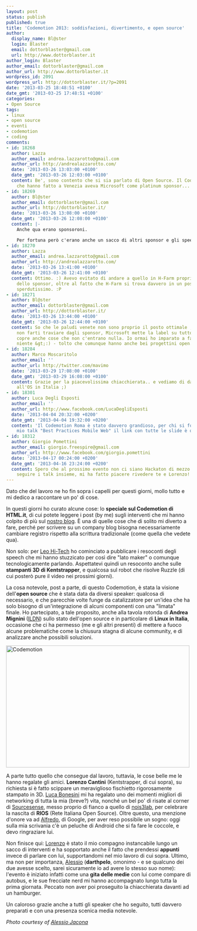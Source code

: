 ```yaml
---
layout: post
status: publish
published: true
title: 'Codemotion 2013: soddisfazioni, divertimento, e open source'
author:
  display_name: Bl@ster
  login: Blaster
  email: dottorblaster@gmail.com
  url: http://www.dottorblaster.it
author_login: Blaster
author_email: dottorblaster@gmail.com
author_url: http://www.dottorblaster.it
wordpress_id: 2091
wordpress_url: http://dottorblaster.it/?p=2091
date: '2013-03-25 18:48:51 +0100'
date_gmt: '2013-03-25 17:48:51 +0100'
categories:
- Open Source
tags:
- linux
- open source
- eventi
- codemotion
- coding
comments:
- id: 18268
  author: Lazza
  author_email: andrea.lazzarotto@gmail.com
  author_url: http://andrealazzarotto.com/
  date: '2013-03-26 13:03:00 +0100'
  date_gmt: '2013-03-26 12:03:00 +0100'
  content: Be', sono contento che si sia parlato di Open Source. Il Codemotion 2012
    che hanno fatto a Venezia aveva Microsoft come platinum sponsor...
- id: 18269
  author: Bl@ster
  author_email: dottorblaster@gmail.com
  author_url: http://dottorblaster.it/
  date: '2013-03-26 13:08:00 +0100'
  date_gmt: '2013-03-26 12:08:00 +0100'
  content: |-
    Anche qua erano sponsoroni.

    Per fortuna però c'erano anche un sacco di altri sponsor e gli speech non erano tutti spottoni ;)
- id: 18270
  author: Lazza
  author_email: andrea.lazzarotto@gmail.com
  author_url: http://andrealazzarotto.com/
  date: '2013-03-26 13:41:00 +0100'
  date_gmt: '2013-03-26 12:41:00 +0100'
  content: Ottimo. :) Avevo evitato di andare a quello in H-Farm proprio per il fatto
    dello sponsor, oltre al fatto che H-Farm si trova davvero in un posto di campagna
    sperdutissimo. :P
- id: 18271
  author: Bl@ster
  author_email: dottorblaster@gmail.com
  author_url: http://dottorblaster.it/
  date: '2013-03-26 13:44:00 +0100'
  date_gmt: '2013-03-26 12:44:00 +0100'
  content: So che le paludi venete non sono proprio il posto ottimale ;) Comunque
    non farti traviare dagli sponsor, Microsoft mette la label su tutto quindi a volte
    copre anche cose che non c'entrano nulla. Io ormai ho imparato a far finta di
    niente &gt;:) - tolto che comunque hanno anche bei progettini open.
- id: 18284
  author: Marco Moscaritolo
  author_email: ''
  author_url: http://twitter.com/mavimo
  date: '2013-03-29 17:08:00 +0100'
  date_gmt: '2013-03-29 16:08:00 +0100'
  content: Grazie per la piacevolissima chiacchierata.. e vediamo di dargli 'na botta
    all'OS in Italia ;)
- id: 18301
  author: Luca Degli Esposti
  author_email: ''
  author_url: http://www.facebook.com/LucaDegliEsposti
  date: '2013-04-04 20:32:00 +0200'
  date_gmt: '2013-04-04 19:32:00 +0200'
  content: 'Il Codemotion Roma è stato davvero grandioso, per chi si fosse perso il
    mio talk "Best Practices Mobile Web" il link con tutte le slide è questo: http://www.slideshare.net/LucaDegliEsposti/il-tap-e-il-nuovo-click'
- id: 18312
  author: Giorgio Pomettini
  author_email: giorgio.freespire@gmail.com
  author_url: http://www.facebook.com/giorgio.pomettini
  date: '2013-04-17 00:24:00 +0200'
  date_gmt: '2013-04-16 23:24:00 +0200'
  content: Spero che al prossimo evento non ci siano Hackaton di mezzo così possiamo
    seguire i talk insieme, mi ha fatto piacere rivedere te e Lorenzo! ;)
---
```

<p>Dato che del lavoro ne ho fin sopra i capelli per questi giorni, mollo tutto e mi dedico a raccontare un po' di cose.</p>
<p>In questi giorni ho curato alcune cose: lo <strong>speciale sul Codemotion di HTML.it</strong>, di cui potete leggere i post (by me) sugli interventi che mi hanno colpito di più sul <a href="http://blog.html.it/tag/codemotion-2013">nostro blog</a>. È una di quelle cose che di solito mi diverto a fare, perché per scrivere su un company blog bisogna necessariamente cambiare registro rispetto alla scrittura tradizionale (come quella che vedete qua).</p>
<p>Non solo: per <a href="http://hi-tech.leonardo.it/google-tv-ecco-perche-e-importante-direttamente-dal-codemotion-2013/">Leo Hi-Tech</a> ho cominciato a pubblicare i resoconti degli speech che mi hanno stuzzicato per così dire "lato maker" o comunque tecnologicamente parlando. Aspettatevi quindi un resoconto anche sulle <strong>stampanti 3D di Kentstrapper</strong>, e qualcosa sul robot che risolve Ruzzle (di cui posterò pure il video nei prossimi giorni).</p>
<p>La cosa notevole, post a parte, di questo Codemotion, è stata la visione dell'<strong>open source</strong> che è stata data da diversi speaker: qualcosa di necessario, e che parecchie volte funge da catalizzatore per un'idea che ha solo bisogno di un'integrazione di alcuni componenti con una "limata" finale. Ho partecipato, a tale proposito, anche alla tavola rotonda di <strong>Andrea Mignini</strong> (<a href="http://ildn.net/">ILDN</a>) sullo stato dell'open source e in particolare di <strong>Linux in Italia</strong>, occasione che ci ha permesso (me e gli altri presenti) di mettere a fuoco alcune problematiche come la chiusura stagna di alcune community, e di analizzare anche possibili soluzioni.</p>
<p><img class="aligncenter" alt="Codemotion" src="http://farm9.staticflickr.com/8112/8583153442_39e47161a3.jpg" width="500" height="333" /></p>
<p>A parte tutto quello che consegue dal lavoro, tuttavia, le cose belle me le hanno regalate gli amici. <strong>Lorenzo Cantini</strong> (Kentstrapper, di cui sopra), su richiesta si è fatto scippare un meraviglioso fischietto rigorosamente stampato in 3D. <a href="http://www.lucabonesini.it/">Luca Bonesini</a> mi ha regalato uno dei momenti migliori di networking di tutta la mia (breve?) vita, nonché un bel po' di risate al corner di <a href="http://www.sourcesense.com/">Sourcesense</a>, messo proprio di fianco a quello di <a href="http://nois3lab.it/">nois3lab</a>, per celebrare la nascita di <strong>RIOS</strong> (Rete Italiana Open Source). Oltre questo, una menzione d'onore va ad <a href="http://www.rainbowbreeze.it/">Alfredo</a>, di Google, per aver reso possibile un sogno: oggi sulla mia scrivania c'è un peluche di Android che si fa fare le coccole, e devo ringraziare lui.</p>
<p>Non finisce qui: <a href="http://setale.me/">Lorenzo</a> è stato il mio compagno instancabile lungo un sacco di interventi e ha sopportato anche il fatto che prendessi <strong>appunti</strong> invece di parlare con lui, supportandomi nel mio lavoro di cui sopra. Ultimo, ma non per importanza, <a href="http://darthpelo.tumblr.com/">Alessio</a> (<strong>darthpelo</strong>, omonimo - e se qualcuno dei due avesse scelto, sarei sicuramente io ad avere lo stesso suo nome): l'evento è iniziato infatti come una <strong>gita delle medie</strong> con lui come compare di autobus, e le sue frecciate nerd mi hanno accompagnato lungo tutta la prima giornata. Peccato non aver poi proseguito la chiacchierata davanti ad un hamburger.</p>
<p>Un caloroso grazie anche a tutti gli speaker che ho seguito, tutti davvero preparati e con una presenza scenica media notevole.</p>
<p><em>Photo courtesy of <a href="http://www.flickr.com/photos/blogs4biz/8583153442/in/photostream/">Alessio Jacona</a></em></p>
